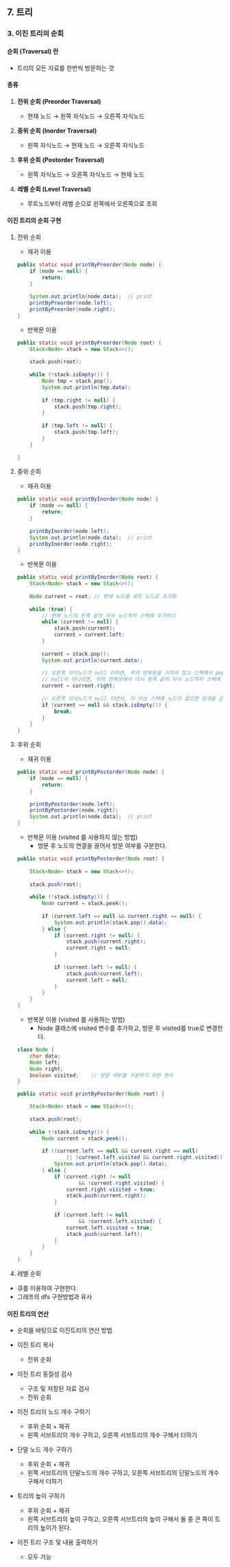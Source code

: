 ## 7. 트리
### 3. 이진 트리의 순회
#### 순회 (Traversal) 란
- 트리의 모든 자료를 한번씩 방문하는 것

#### 종류
1. **전위 순회 (Preorder Traversal)**
    - 현재 노드 → 왼쪽 자식노드 → 오른쪽 자식노드

2. **중위 순회 (Inorder Traversal)**
    - 왼쪽 자식노드 → 현재 노드 → 오른쪽 자식노드

3. **후위 순회 (Postorder Traversal)**
    - 왼쪽 자식노드 → 오른쪽 자식노드 → 현재 노드

4. **레벨 순회 (Level Traversal)**
    - 루트노드부터 레벨 순으로 왼쪽에서 오른쪽으로 조회 

#### 이진 트리의 순회 구현
1. 전위 순회
    - 재귀 이용

    ```java
    public static void printByPreorder(Node node) {
        if (node == null) {
            return;
        }
        
        System.out.println(node.data);  // print
        printByPreorder(node.left);
        printByPreorder(node.right);
    }
    ```

    - 반복문 이용

    ```java
    public static void printByPreorder(Node root) {
        Stack<Node> stack = new Stack<>();
        
        stack.push(root);	
        
        while (!stack.isEmpty()) {
            Node tmp = stack.pop();
            System.out.println(tmp.data);
            
            if (tmp.right != null) {
                stack.push(tmp.right);
            }
            
            if (tmp.left != null) {
                stack.push(tmp.left);
            }
        }
        
    }
    ```

2. 중위 순회
    - 재귀 이용

    ```java
    public static void printByInorder(Node node) {
        if (node == null) {
            return;
        }
        
        printByInorder(node.left);
        System.out.println(node.data);  // print
        printByInorder(node.right);
    }
    ```

    - 반복문 이용

    ```java
    public static void printByInorder(Node root) {
        Stack<Node> stack = new Stack<>();
        
        Node current = root; // 현재 노드를 루트 노드로 초기화
        
        while (true) {
            // 현재 노드의 왼쪽 끝의 자식 노드까지 스택에 추가하기
            while (current != null) {
                stack.push(current);
                current = current.left;
            }
            
            current = stack.pop();
            System.out.println(current.data);
            
            // 오른쪽 자식노드가 null 이라면, 위의 반복문을 거치지 않고 스택에서 pop 된다.
            // null이 아니라면, 위의 반복문에서 다시 왼쪽 끝의 자식 노드까지 스택에 추가된다.
            current = current.right;
            
            // 오른쪽 자식노드가 null 이면서, 더 이상 스택에 노드가 없으면 탐색을 순회를 종료한다.
            if (current == null && stack.isEmpty()) {
                break;
            }
        }
    }
    ```

3. 후위 순회
    - 재귀 이용

    ```java
    public static void printByPostorder(Node node) {
        if (node == null) {
            return;
        }
        
        printByPostorder(node.left);
        printByPostorder(node.right);
        System.out.println(node.data);  // print
    }
    ```

    - 반복문 이용 (visited 를 사용하지 않는 방법)
        - 방문 후 노드의 연결을 끊어서 방문 여부를 구분한다.

    ```java
    public static void printByPostorder(Node root) {
        
        Stack<Node> stack = new Stack<>();
        
        stack.push(root);
           
        while (!stack.isEmpty()) {
            Node current = stack.peek();
            
            if (current.left == null && current.right == null) {
                System.out.println(stack.pop().data);
            } else {
                if (current.right != null) {
                    stack.push(current.right);
                    current.right = null;
                }
                
                if (current.left != null) {
                    stack.push(current.left);
                    current.left = null;
                }
            }
        }
    }
    ```

    - 반복문 이용 (visited 를 사용하는 방법)
        - Node 클래스에 visited 변수를 추가하고, 방문 후 visited를 true로 변경한다.


    ```java
    class Node {
        char data;
		Node left;
		Node right;
		boolean visited;    // 방문 여부를 구분하기 위한 변수
    }

    public static void printByPostorder(Node root) {

        Stack<Node> stack = new Stack<>();
			
        stack.push(root);
           
        while (!stack.isEmpty()) {
            Node current = stack.peek();
            
            if ((current.left == null && current.right == null) 
                    || (current.left.visited && current.right.visited)) {
                System.out.println(stack.pop().data);
            } else {
                if (current.right != null
                        && !current.right.visited) {
                    current.right.visited = true;
                    stack.push(current.right);
                }
                
                if (current.left != null 
                        && !current.left.visited) {
                    current.left.visited = true;
                    stack.push(current.left);
                }
            }
        }
    }
    ```

4. 레벨 순회
- 큐를 이용하여 구현한다.
- 그래프의 dfs 구현방법과 유사

#### 이진 트리의 연산
- 순회를 바탕으로 이진트리의 연산 방법

- 이진 트리 복사
    - 전위 순회

- 이진 트리 동질성 검사
    - 구조 및 저장된 자료 검사
    - 전위 순회

- 이진 트리의 노드 개수 구하기
    - 후위 순회 + 재귀
    - 왼쪽 서브트리의 개수 구하고, 오른쪽 서브트리의 개수 구해서 더하기

- 단말 노드 개수 구하기
    - 후위 순회 + 재귀
    - 왼쪽 서브트리의 단말노드의 개수 구하고, 오른쪽 서브트리의 단말노드의 개수 구해서 더하기

- 트리의 높이 구하기
    - 후위 순회 + 재귀
    - 왼쪽 서브트리의 높이 구하고, 오른쪽 서브트리의 높이 구해서 둘 중 큰 쪽이 트리의 높이가 된다.

- 이진 트리 구조 및 내용 출력하기
    - 모두 가능
